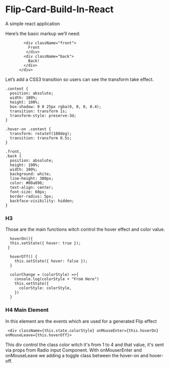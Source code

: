 # Flip-Card-Build-In-React

A simple react application

Here’s the basic markup we’ll need:

```  <div className="content">
        <div className="front">
          Front
         </div>
        <div className="back">
          Back!
        </div>
      </div>
```
 
 
 Let’s add a CSS3 transition so users can see the transform take effect.

``` 
.content {
  position: absolute;
  width: 100%;
  height: 100%;
  box-shadow: 0 0 25px rgba(0, 0, 0, 0.4);
  transition: transform 1s;
  transform-style: preserve-3d;
}

.hover-on .content {
  transform: rotateY(180deg);
  transition: transform 0.5s;
}

.front,
.back {
  position: absolute;
  height: 100%;
  width: 100%;
  background: white;
  line-height: 300px;
  color: #00a896;
  text-align: center;
  font-size: 60px;
  border-radius: 5px;
  backface-visibility: hidden;
}
```

### H3
Those are the main functions witch control the hover effect and color value.

``` 
  hoverOn(){
  this.setState({ hover: true });
 }

  hoverOff() {
    this.setState({ hover: false });
  }

  colorChange = (colorStyle) =>{
    console.log(colorStyle + "From Here")
    this.setState({
      colorStyle: colorStyle,
    })
  }
 ``` 
 
 ### H4 Main Element 
 In this element are the events which are used for a generated Flip effect
 
 ``` 
  <div className={this.state.colorStyle} onMouseEnter={this.hoverOn} onMouseLeave={this.hoverOff}>
 ``` 

 This div control the class color witch it's from 1 to 4 and that value, it's sent via props from Radio input Component. With onMouserEnter and onMouseLeave we adding a toggle class between the hover-on and hover-off.
 
